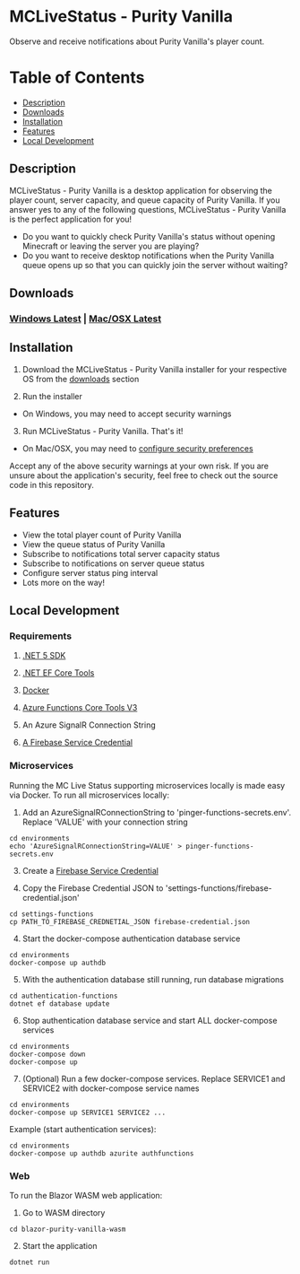 # MCLiveStatus - Purity Vanilla

Observe and receive notifications about Purity Vanilla's player count.

# Table of Contents

- [Description](#description)
- [Downloads](#downloads)
- [Installation](#installation)
- [Features](#features)
- [Local Development](#local-development)

## Description

MCLiveStatus - Purity Vanilla is a desktop application for observing the player count, server capacity, and queue capacity of Purity Vanilla. If you answer yes to any of the following questions, MCLiveStatus - Purity Vanilla is the perfect application for you!

- Do you want to quickly check Purity Vanilla's status without opening Minecraft or leaving the server you are playing?
- Do you want to receive desktop notifications when the Purity Vanilla queue opens up so that you can quickly join the server without waiting?

## Downloads

### [Windows Latest](https://github.com/PineconeLP/mc-live-status-purity-vanilla/releases/download/bpv-win%2Fv1.3.0/MCLiveStatus.PurityVanilla.Setup.1.3.0.exe) | [Mac/OSX Latest](https://github.com/PineconeLP/mc-live-status-purity-vanilla/releases/download/bpv-osx%2Fv1.3.0/MCLiveStatus.PurityVanilla-1.3.0.dmg)

## Installation

1. Download the MCLiveStatus - Purity Vanilla installer for your respective OS from the [downloads](#Downloads) section

2. Run the installer

- On Windows, you may need to accept security warnings

3. Run MCLiveStatus - Purity Vanilla. That's it!

- On Mac/OSX, you may need to [configure security preferences](https://www.youtube.com/watch?v=X_VbIRSz8Fg)

Accept any of the above security warnings at your own risk. If you are unsure about the application's security, feel free to check out the source code in this repository.

## Features

- View the total player count of Purity Vanilla
- View the queue status of Purity Vanilla
- Subscribe to notifications total server capacity status
- Subscribe to notifications on server queue status
- Configure server status ping interval
- Lots more on the way!

## Local Development

### Requirements

1. [.NET 5 SDK](https://dotnet.microsoft.com/download/dotnet/5.0)

2. [.NET EF Core Tools](https://dotnet.microsoft.com/download/dotnet/5.0)

3. [Docker](https://www.docker.com/products/docker-desktop)

4. [Azure Functions Core Tools V3](https://dotnet.microsoft.com/download/dotnet/5.0)

5. An Azure SignalR Connection String

6. [A Firebase Service Credential](https://firebase.google.com/docs/admin/setup#initialize-sdk)

### Microservices

Running the MC Live Status supporting microservices locally is made easy via Docker. To run all microservices locally:

1. Add an AzureSignalRConnectionString to 'pinger-functions-secrets.env'. Replace 'VALUE' with your connection string

```
cd environments
echo 'AzureSignalRConnectionString=VALUE' > pinger-functions-secrets.env
```

3. Create a [Firebase Service Credential](https://firebase.google.com/docs/admin/setup#initialize-sdk)

4. Copy the Firebase Credential JSON to 'settings-functions/firebase-credential.json'

```
cd settings-functions
cp PATH_TO_FIREBASE_CREDNETIAL_JSON firebase-credential.json
```

4. Start the docker-compose authentication database service

```
cd environments
docker-compose up authdb
```

5. With the authentication database still running, run database migrations

```
cd authentication-functions
dotnet ef database update
```

6. Stop authentication database service and start ALL docker-compose services

```
cd environments
docker-compose down
docker-compose up
```

7. (Optional) Run a few docker-compose services. Replace SERVICE1 and SERVICE2 with docker-compose service names

```
cd environments
docker-compose up SERVICE1 SERVICE2 ...
```

Example (start authentication services):

```
cd environments
docker-compose up authdb azurite authfunctions
```

### Web

To run the Blazor WASM web application:

1. Go to WASM directory

```
cd blazor-purity-vanilla-wasm
```

2. Start the application

```
dotnet run
```
